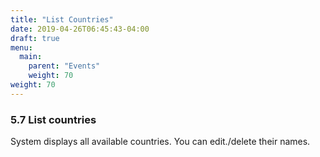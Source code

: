 ```yaml
---
title: "List Countries"
date: 2019-04-26T06:45:43-04:00
draft: true
menu:
  main:
    parent: "Events"
    weight: 70
weight: 70
---
```


### 5.7 List countries

System displays all available countries. You can edit./delete their names.
